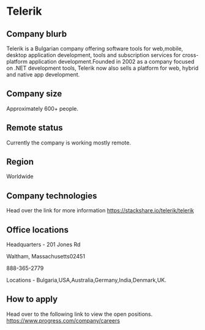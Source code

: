 # Telerik

## Company blurb
Telerik  is a Bulgarian company offering software tools for web,mobile, desktop application development, tools and subscription services for cross-platform application development.Founded in 2002 as a company focused on .NET development tools, Telerik now also sells a platform for web, hybrid and native app development.



## Company size
Approximately 600+ people.


## Remote status
Currently the company is working mostly remote.



## Region
Worldwide


## Company technologies
Head over the link for more information
https://stackshare.io/telerik/telerik


## Office locations
Headquarters - 201 Jones Rd

Waltham, Massachusetts02451

888-365-2779

Locations - Bulgaria,USA,Australia,Germany,India,Denmark,UK.


## How to apply
Head over to the following link to view the open positions.
https://www.progress.com/company/careers
